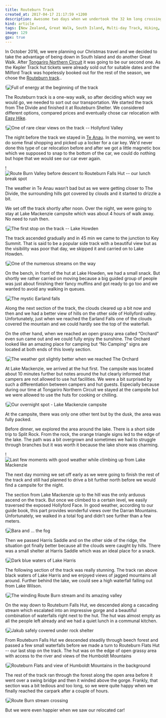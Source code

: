 ```yaml
---
title: Routeburn Track
created_at: 2017-04-17 21:17:59 +1200
description: Awesome two days when we undertook the 32 km long crossing between Fiordland and Mount Aspiring National Park and enjoyed a beautiful hike through alpine meadows, ice-carved valleys and around crystal clear lakes. All that was our second Great Walk -- Routeburn Track.
kind: article
tags: [New Zealand, Great Walk, South Island, Multi-day Track, Hiking, Camping, Backpacking, Lake Mackenzie, Harris Saddle, The Divide, Routeburn Track, Routeburn Shelter]
image: 129
gpx: true
---
```


In October 2016, we were planning our Christmas travel and we decided to take the advantage of being down in South Island and do another Great Walk. After [Tongariro Northern Circuit](https://barakuba.com/trips/2016/11/15/tongariro-northern-circuit/) it was going to be our second one. As the Kepler Track hut tickets were already sold out for suitable dates and the Milford Track was hopelessly booked out for the rest of the season, we chose the [Routeburn track](http://www.doc.govt.nz/routeburntrack)..

!![Full of energy at the beginning of the track](96)

The Routeburn track is a one-way walk, so after deciding which way we would go, we needed to sort out our transportation. We started the track from The Divide and finished it at Routeburn Shelter. We considered different options, compared prices and eventually chose car relocation with [Easy Hike](http://www.easyhike.co.nz/routeburn-track/routeburn-track-car-relocation/).

!![One of rare clear views on the track -- Hollyford Valley](106)

The night before the track we stayed in [Te Anau](http://teanauholidaypark.co.nz/). In the morning, we went to do some final shopping and picked up a locker for a car key. We'd never done this type of car relocation before and after we got a little magnetic box which we supposed to snap to the bottom of the car, we could do nothing but hope that we would see our car ever again.

!![Route Burn Valley before descent to Routeburn Falls Hut -- our lunch break spot](140)

The weather in Te Anau wasn’t bad but as we were getting closer to The Divide, the surrounding hills got covered by clouds and it started to drizzle a bit.

We set off the track shortly after noon. Over the night, we were going to stay at Lake Mackenzie campsite which was about 4 hours of walk away. No need to rush then.

!![The first stop on the track -- Lake Howden](97)

The track ascended gradually and in 45 min we came to the junction to Key Summit. That is said to be a popular side track with a beautiful view but as the visibility was poor that day, we skipped it and carried on to Lake Howden.

!![One of the numerous streams on the way](103)

On the bench, in front of the hut at Lake Howden, we had a small snack. But shortly we rather carried on moving because a big guided group of people was just about finishing their fancy muffins and got ready to go too and we wanted to avoid any walking in queues.

!![The mystic Earland falls](100)

Along the next section of the track, the clouds cleared up a bit now and then and we had a better view of hills on the other side of Hollyford valley. Unfortunately, just when we reached the Earland Falls one of the clouds covered the mountain and we could hardly see the top of the waterfall.

On the other hand, when we reached an open grassy area called “Orchard” even sun came out and we could fully enjoy the sunshine. The Orchard looked like an amazing place for camping but “No Camping” signs are located at both ends of this lovely section.

!![The weather got slightly better when we reached The Orchard](105)

At Lake Mackenzie, we arrived at the hut first. The campsite was located about 10 minutes further but notes around the hut clearly informed that campers are not allowed to use hut facilities. We were a bit surprised by such a differentiation between campers and hut guests. Especially because during our time at Tongariro Northern Circuit we stayed at the campsite but we were allowed to use the huts for cooking or chilling.

!![Our overnight spot - Lake Mackenzie campsite](112)

At the campsite, there was only one other tent but by the dusk, the area was fully packed.

Before dinner, we explored the area around the lake. There is a short side trip to Split Rock. From the rock, the orange triangle signs led to the edge of the lake. The path was a bit overgrown and sometimes we had to struggle through branches but it was worth it because the lake shore was charming.

!![Last few moments with good weather while climbing up from Lake Mackenzie](117)

The next day morning we set off early as we were going to finish the rest of the track and still had planned to drive a bit further north before we would find a campsite for the night.

The section from Lake Mackenzie up to the hill was the only arduous ascend on the track. But once we climbed to a certain level, we easily traversed the exposed Hollyford Face. In good weather, according to our guide book, this part provides wonderful views over the Darran Mountains. Unfortunately, we walked in a total fog and didn’t see further than a few meters.

!![Bara and … the fog](118)

Then we passed Harris Saddle and on the other side of the ridge, the situation got finally better because all the clouds were caught by hills. There was a small shelter at Harris Saddle which was an ideal place for a snack.

!![Dark blue waters of Lake Harris](130)

The following section of the track was really stunning. The track ran above black waters of Lake Harris and we enjoyed views of jagged mountains all around. Further behind the lake, we could see a high waterfall falling out from Lake Wilson.

!![The winding Route Burn stream and its amazing valley](135)

On the way down to Routeburn Falls Hut, we descended along a cascading stream which escalated into an impressive gorge and a beautiful combination of waterfalls right next to the hut. The hut was almost empty as all the people left already and we had a quiet lunch in a communal kitchen.

!![Jakub safely covered under rock shelter](136)

From Routeburn Falls Hut we descended steadily through beech forest and passed a few small waterfalls before we made a turn to Routeburn Flats Hut -- our last stop on the track. The hut was on the edge of open grassy area with access to the river and views of the Humboldt Mountains

!![Routeburn Flats and view of Humboldt Mountains in the background](145)

The rest of the track ran through the forest along the open area before it went over a swing bridge and then it winded above the gorge. Frankly, that section was a bit tedious and too long, so we were quite happy when we finally reached the carpark after a couple of hours.

!![Route Burn stream crossing](147)

But we were even happier when we saw our relocated car!
